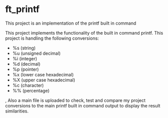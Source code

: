# ft_printf
This project is an implementation of the printf built in command 

This project implements the functionality of the built in command printf.
This project is handling the following conversions:
- %s (string)
- %u (unsigned decimal)
- %i (integer)
- %d (decimal)
- %p (pointer)
- %x (lower case hexadecimal)
- %X (upper case hexadecimal)
- %c (character)
- %% (percentage)

, Also a main file is uploaded to check, test and compare my project conversions to the main printf built in command output to display the result similarities.
